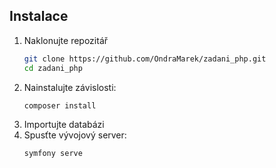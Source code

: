## Instalace  
1. Naklonujte repozitář
    ```bash
   git clone https://github.com/OndraMarek/zadani_php.git
    cd zadani_php
2. Nainstalujte závislosti:
   ```bash
   composer install
3. Importujte databázi
4. Spusťte vývojový server:
   ```bash
   symfony serve
    
  
